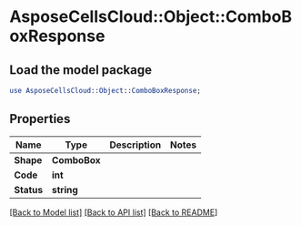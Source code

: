 # AsposeCellsCloud::Object::ComboBoxResponse 

## Load the model package
```perl
use AsposeCellsCloud::Object::ComboBoxResponse;
```

## Properties
Name | Type | Description | Notes
------------ | ------------- | ------------- | -------------
**Shape** | **ComboBox** |  |
**Code** | **int** |  |
**Status** | **string** |  |  

[[Back to Model list]](../README.md#documentation-for-models) [[Back to API list]](../README.md#documentation-for-api-endpoints) [[Back to README]](../README.md)

